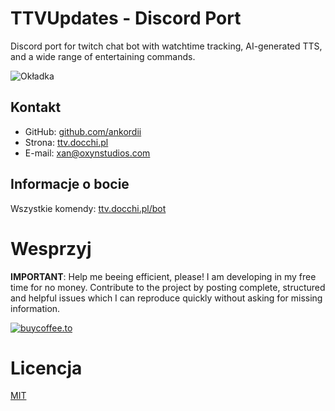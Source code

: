 # TTVUpdates - Discord Port

Discord port for twitch chat bot with watchtime tracking, AI-generated TTS, and a wide range of entertaining commands.

![Okładka](https://ttv.docchi.pl/img/previewv2.png)

## Kontakt

- GitHub: [github.com/ankordii][github]
- Strona: [ttv.docchi.pl][site]
- E-mail: xan@oxynstudios.com

## Informacje o bocie

Wszystkie komendy: [ttv.docchi.pl/bot](https://ttv.docchi.pl/bot)

# Wesprzyj
<b>IMPORTANT</b>: Help me beeing efficient, please! I am developing in my free time for no money. Contribute to the project by posting complete, structured and helpful issues which I can reproduce quickly without asking for missing information.

[![buycoffee.to](https://i.ibb.co/X8djLyj/Group-37.png)](https://buycoffee.to/docchi)

# Licencja
[MIT](https://github.com/YFLUpdates/ttvupdates-discord/blob/main/LICENSE)

[github]: https://github.com/ankordii
[site]: https://ttv.docchi.pl/
